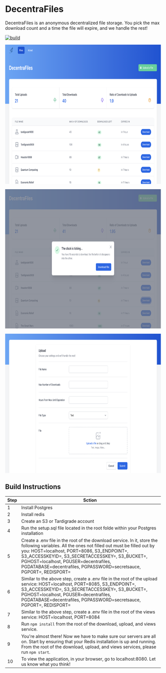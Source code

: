 # DecentraFiles

DecentraFiles is an anonymous decentralized file storage. You pick the max download count and a time the file will expire, and we handle the rest!

[![build](https://img.shields.io/badge/build-passing-brightgreen)](https://github.com/gabedealmeida/DecentraFiles/blob/main/README.md)

<p>
  <img height="450px" src="https://github.com/gabedealmeida/DecentraFiles/blob/main/public/images/DecentraFilesHomepage.png" alt="Campion" />
</p>

<p>
  <img height="450px" src="https://github.com/gabedealmeida/DecentraFiles/blob/main/public/images/DecentraFilesDownloadModal.png" alt="Campion" />
</p>

<p>
  <img height="450px" src="https://github.com/gabedealmeida/DecentraFiles/blob/main/public/images/DecentraFilesUploadFile.png" alt="Campion" />
</p>

## Build Instructions

| Step | Sction                                                                                                                                               |
| ---- | ---------------------------------------------------------------------------------------------------------------------------------------------------- |
| 1    | Install Postgres                                                                                                                                     |
| 2    | Install redis                                                                                                                                        |
| 3    | Create an S3 or Tardigrade account |
| 4    | Run the setup.sql file located in the root folde within your Postgres installation                                                                   |
| 5    | Create a .env file in the root of the download service. In it, store the following variables. All the ones not filled out must be filled out by you: HOST=localhost, PORT=8086, S3_ENDPOINT=, S3_ACCESSKEYID=, S3_SECRETACCESSKEY=, S3_BUCKET=, PGHOST=localhost, PGUSER=decentrafiles, PGDATABASE=decentrafiles, PGPASSWORD=secretsauce, PGPORT=, REDISPORT= |
| 6    | Similar to the above step, create a .env file in the root of the upload service: HOST=localhost, PORT=8085, S3_ENDPOINT=, S3_ACCESSKEYID=, S3_SECRETACCESSKEY=, S3_BUCKET=, PGHOST=localhost, PGUSER=decentrafiles, PGDATABASE=decentrafiles, PGPASSWORD=secretsauce, PGPORT=, REDISPORT= |
| 7    | Similar to the above step, create a .env file in the root of the views service: HOST=localhost, PORT=8084 |
| 8    | Run `npm install` from the root of the download, upload, and views service. |
| 9    | You're almost there! Now we have to make sure our servers are all on. Start by ensuring that your Redis installation is up and running. From the root of the download, upload, and views services, please run `npm start`. |
| 10    | To view the application, in your browser, go to localhost:8080. Let us know what you think! |
